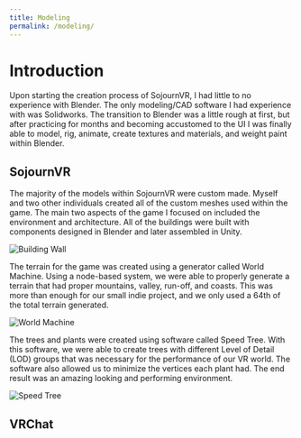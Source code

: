 ```yaml
---
title: Modeling
permalink: /modeling/
---
```


# Introduction
Upon starting the creation process of SojournVR, I had little to no experience with Blender. The only modeling/CAD software I had experience with was Solidworks. The transition to Blender
was a little rough at first, but after practicing for months and becoming accustomed to the UI I was finally able to model, rig, animate, create textures and materials, and weight paint within Blender.

## SojournVR

The majority of the models within SojournVR were custom made. Myself and two other individuals created all of the custom meshes used within the game. The main two aspects of the game I focused on included the environment and architecture. All of the buildings were built with components designed
in Blender and later assembled in Unity.

![Building Wall](https://pierrce.github.io/images/houseexample.PNG)

The terrain for the game was created using a generator called World Machine. Using a node-based
system, we were able to properly generate a terrain that had proper mountains, valley, run-off, and
coasts. This was more than enough for our small indie project, and we only used a 64th of the
total terrain generated.

![World Machine](https://pierrce.github.io/images/worldmachine.PNG)

The trees and plants were created using software called Speed Tree. With this software, we were
able to create trees with different Level of Detail (LOD) groups that was necessary for the
performance of our VR world. The software also allowed us to minimize the vertices each plant
had. The end result was an amazing looking and performing environment.

![Speed Tree](https://pierrce.github.io/images/speedtree.PNG)

## VRChat
